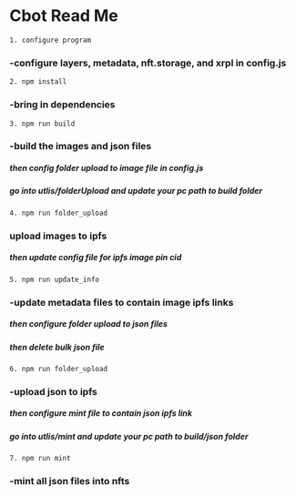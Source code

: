 # Cbot Read Me


`1. configure program`
### -configure layers, metadata, nft.storage, and xrpl in config.js

`2. npm install`
### -bring in dependencies 

`3. npm run build`
### -build the images and json files
  ##### then config folder upload to image file in config.js
  ##### go into utlis/folderUpload and update your pc path to build folder

`4. npm run folder_upload`
### upload images to ipfs
  ##### then update config file for ipfs image pin cid

`5. npm run update_info `
### -update metadata files to contain image ipfs links
  ##### then configure folder upload to json files
  ##### then delete bulk json file

`6. npm run folder_upload`
### -upload json to ipfs
  ##### then configure mint file to contain json ipfs link
 
  ##### go into utlis/mint and update your pc path to build/json folder

`7. npm run mint`
### -mint all json files into nfts
  
  

